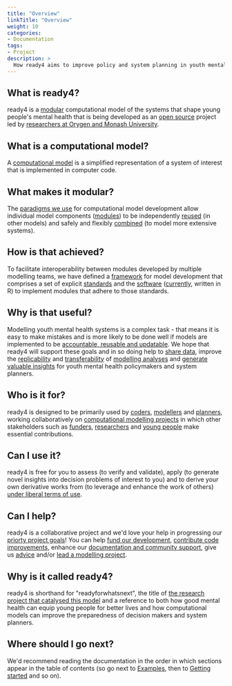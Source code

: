 ```yaml
---
title: "Overview"
linkTitle: "Overview"
weight: 10
categories:
- Documentation
tags:
- Project
description: >
  How ready4 aims to improve policy and system planning in youth mental health.
---
```


## What is ready4?
ready4 is a [modular](/docs/getting-started/concepts/module/) computational model of the systems that shape young people's mental health that is being developed as an [open source](/docs/software/terms/licenses/) project led by [researchers at Orygen and Monash University](/about/). 

## What is a computational model?
A [computational model](/docs/getting-started/concepts/model) is a simplified representation of a system of interest that is implemented in computer code.

## What makes it modular?
The [paradigms we use](/docs/framework/implementation/paradigm/) for computational model development allow individual model components ([modules](/docs/framework/implementation/modularity/)) to be independently [reused](/docs/model/using-modules/) (in other models) and safely and flexibly [combined](/docs/framework/implementation/paradigm/object-oriented/#modular-computational-models) (to model more extensive systems).

## How is that achieved?
To facilitate interoperability between modules developed by multiple modelling teams, we have defined a [framework](/docs/framework/) for model development that comprises a set of explicit [standards](/docs/framework/standards) and the [software](/docs/getting-started/software) ([currently](/docs/contribution-guidelines/priorities/integrate/), written in R) to implement modules that adhere to those standards.

## Why is that useful?
Modelling youth mental health systems is a complex task - that means it is easy to make mistakes and is more likely to be done well if models are implemented to be [accountable, reusable and updatable](/docs/getting-started/motivation/). We hope that ready4 will support these goals and in so doing help to [share data](/docs/datasets), improve the [replicability](/docs/getting-started/concepts/reproducible-replicable-generalisable/) and [transferability](/docs/getting-started/concepts/transferable/) of [modelling analyses](/docs/analyses) and [generate valuable insights](/docs/examples) for youth mental health policymakers and system planners.

## Who is it for?
ready4 is designed to be primarily used by [coders](/docs/getting-started/users/coder), [modellers](/docs/getting-started/users/modeller) and [planners](/docs/getting-started/users/planner), working collaboratively on [computational modelling projects](/docs/getting-started/concepts/project/) in which other stakeholders such as [funders](/docs/getting-started/stakeholders/funders/), [researchers](/docs/getting-started/stakeholders/researchers/) and [young people](/docs/getting-started/stakeholders/young-people/) make essential contributions. 

## Can I use it?
ready4 is free for you to assess (to verify and validate), apply (to generate novel insights into decision problems of interest to you) and to derive your own derivative works from (to leverage and enhance the work of others) [under liberal terms of use](/docs/software/terms/).

## Can I help?
ready4 is a collaborative project and we'd love your help in progressing our [priorty project goals](/docs/contribution-guidelines/priorities/)! You can help [fund our development](/docs/contribution-guidelines/contribution-types/funding/), [contribute code improvements](/docs/contribution-guidelines/contribution-types/code/), enhance our [documentation and community support](/docs/contribution-guidelines/contribution-types/community/), give us [advice](/docs/contribution-guidelines/contribution-types/advisory/) and/or [lead a modelling project](/docs/contribution-guidelines/contribution-types/use/).

## Why is it called ready4?
ready4 is shorthand for "readyforwhatsnext", the title of [the research project that catalysed this model](/about/) and a reference to both how good mental health can equip young people for better lives and how computational models can improve the preparedness of decision makers and system planners.

## Where should I go next?
We'd recommend reading the documentation in the order in which sections appear in the table of contents (so go next to [Examples](/docs/examples/), then to [Getting started](/docs/getting-started/) and so on). 


